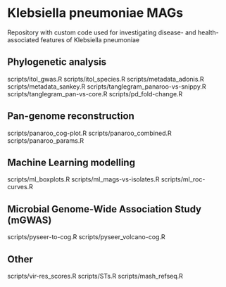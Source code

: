 # Klebsiella pneumoniae MAGs

Repository with custom code used for investigating disease- and health-associated features of Klebsiella pneumoniae

## Phylogenetic analysis

scripts/itol_gwas.R
scripts/itol_species.R
scripts/metadata_adonis.R
scripts/metadata_sankey.R
scripts/tanglegram_panaroo-vs-snippy.R
scripts/tanglegram_pan-vs-core.R
scripts/pd_fold-change.R

## Pan-genome reconstruction

scripts/panaroo_cog-plot.R
scripts/panaroo_combined.R
scripts/panaroo_params.R

## Machine Learning modelling

scripts/ml_boxplots.R
scripts/ml_mags-vs-isolates.R
scripts/ml_roc-curves.R

## Microbial Genome-Wide Association Study (mGWAS)

scripts/pyseer-to-cog.R
scripts/pyseer_volcano-cog.R

## Other

scripts/vir-res_scores.R
scripts/STs.R
scripts/mash_refseq.R
